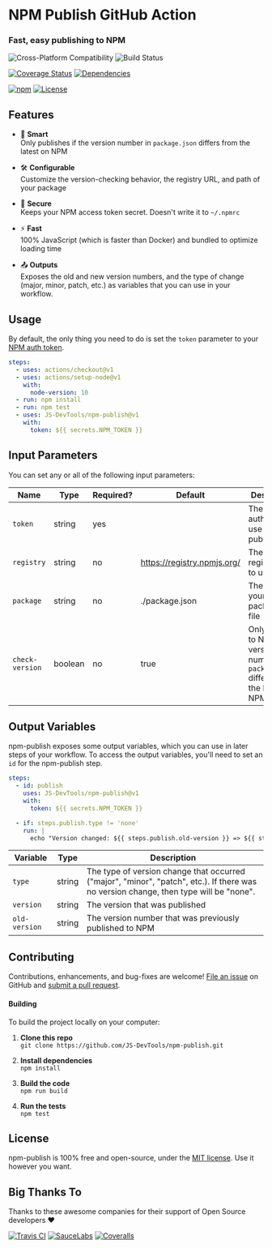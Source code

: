 NPM Publish GitHub Action
==============================================
### Fast, easy publishing to NPM

![Cross-Platform Compatibility](https://jstools.dev/img/badges/os-badges.svg)
![Build Status](https://github.com/JS-DevTools/npm-publish/workflows/CI/CD/badge.svg)

[![Coverage Status](https://coveralls.io/repos/github/JS-DevTools/npm-publish/badge.svg?branch=master)](https://coveralls.io/github/JS-DevTools/npm-publish)
[![Dependencies](https://david-dm.org/JS-DevTools/npm-publish/status.svg)](https://david-dm.org/JS-DevTools/npm-publish)

[![npm](https://img.shields.io/npm/v/@jsdevtools/npm-publish.svg)](https://www.npmjs.com/package/@jsdevtools/npm-publish)
[![License](https://img.shields.io/npm/l/@jsdevtools/npm-publish.svg)](LICENSE)

Features
--------------------------
- 🧠 **Smart**<br>
Only publishes if the version number in `package.json` differs from the latest on NPM

- 🛠 **Configurable**<br>
Customize the version-checking behavior, the registry URL, and path of your package

- 🔐 **Secure**<br>
Keeps your NPM access token secret. Doesn't write it to `~/.npmrc`

- ⚡ **Fast**<br>
100% JavaScript (which is faster than Docker) and bundled to optimize loading time

- 📤 **Outputs**<br>
Exposes the old and new version numbers, and the type of change (major, minor, patch, etc.) as variables that you can use in your workflow.



Usage
--------------------------
By default, the only thing you need to do is set the `token` parameter to your [NPM auth token](https://docs.npmjs.com/creating-and-viewing-authentication-tokens).

```yaml
steps:
  - uses: actions/checkout@v1
  - uses: actions/setup-node@v1
    with:
      node-version: 10
  - run: npm install
  - run: npm test
  - uses: JS-DevTools/npm-publish@v1
    with:
      token: ${{ secrets.NPM_TOKEN }}
```



Input Parameters
--------------------------
You can set any or all of the following input parameters:

|Name            |Type    |Required? |Default                     |Description
|----------------|--------|----------|----------------------------|------------------------------------
|`token`         |string  |yes       |                            |The NPM auth token to use for publishing
|`registry`      |string  |no        |https://registry.npmjs.org/ |The NPM registry URL to use
|`package`       |string  |no        |./package.json              |The path of your package.json file
|`check-version` |boolean |no        |true                        |Only publish to NPM if the version number in `package.json` differs from the latest on NPM



Output Variables
--------------------------
npm-publish exposes some output variables, which you can use in later steps of your workflow. To access the output variables, you'll need to set an `id` for the npm-publish step.

```yaml
steps:
  - id: publish
    uses: JS-DevTools/npm-publish@v1
    with:
      token: ${{ secrets.NPM_TOKEN }}

  - if: steps.publish.type != 'none'
    run: |
      echo "Version changed: ${{ steps.publish.old-version }} => ${{ steps.publish.version }}"
```


|Variable      |Type    |Description
|--------------|--------|------------------------------------
|`type`        |string  |The type of version change that occurred ("major", "minor", "patch", etc.). If there was no version change, then type will be "none".
|`version`     |string  |The version that was published
|`old-version` |string  |The version number that was previously published to NPM




Contributing
--------------------------
Contributions, enhancements, and bug-fixes are welcome!  [File an issue](https://github.com/JS-DevTools/npm-publish/issues) on GitHub and [submit a pull request](https://github.com/JS-DevTools/npm-publish/pulls).

#### Building
To build the project locally on your computer:

1. __Clone this repo__<br>
`git clone https://github.com/JS-DevTools/npm-publish.git`

2. __Install dependencies__<br>
`npm install`

3. __Build the code__<br>
`npm run build`

4. __Run the tests__<br>
`npm test`



License
--------------------------
npm-publish is 100% free and open-source, under the [MIT license](LICENSE). Use it however you want.



Big Thanks To
--------------------------
Thanks to these awesome companies for their support of Open Source developers ❤

[![Travis CI](https://jstools.dev/img/badges/travis-ci.svg)](https://travis-ci.com)
[![SauceLabs](https://jstools.dev/img/badges/sauce-labs.svg)](https://saucelabs.com)
[![Coveralls](https://jstools.dev/img/badges/coveralls.svg)](https://coveralls.io)
